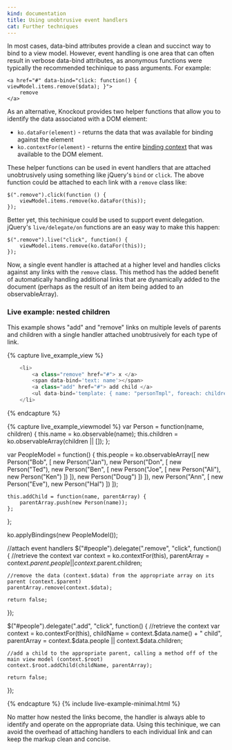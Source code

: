 ```yaml
---
kind: documentation
title: Using unobtrusive event handlers
cat: Further techniques
---
```


In most cases, data-bind attributes provide a clean and succinct way to bind to a view model. However, event handling is one area that can often result in verbose data-bind attributes, as anonymous functions were typically the recommended techinique to pass arguments.  For example:

    <a href="#" data-bind="click: function() { viewModel.items.remove($data); }">
        remove
    </a>

As an alternative, Knockout provides two helper functions that allow you to identify the data associated with a DOM element:

 * `ko.dataFor(element)` - returns the data that was available for binding against the element
 * `ko.contextFor(element)` - returns the entire [binding context](binding-context.html) that was available to the DOM element.

These helper functions can be used in event handlers that are attached unobtrusively using something like jQuery's `bind` or `click`. The above function could be attached to each link with a `remove` class like:

    $(".remove").click(function () {
        viewModel.items.remove(ko.dataFor(this));
    });

Better yet, this techinique could be used to support event delegation.  jQuery's `live/delegate/on` functions are an easy way to make this happen:

    $(".remove").live("click", function() {
        viewModel.items.remove(ko.dataFor(this));
    });

Now, a single event handler is attached at a higher level and handles clicks against any links with the `remove` class. This method has the added benefit of automatically handling additional links that are dynamically added to the document (perhaps as the result of an item being added to an observableArray).

### Live example: nested children

This example shows "add" and "remove" links on multiple levels of parents and children with a single handler attached unobtrusively for each type of link.
<style type="text/css">
   .liveExample a.add { font-size: .7em; color: #aaa; }
   .liveExample a.remove { font-size: .9em; }
</style>

{% capture live_example_view %}
<ul id="people" data-bind='template: { name: "personTmpl", foreach: people }'>
</ul>

```javascript
    <li>
        <a class="remove" href="#"> x </a>
        <span data-bind='text: name'></span>
        <a class="add" href="#"> add child </a>
        <ul data-bind='template: { name: "personTmpl", foreach: children }'></ul>
    </li>
```
{% endcapture %}

{% capture live_example_viewmodel %}
var Person = function(name, children) {
    this.name = ko.observable(name);
    this.children = ko.observableArray(children || []);
};

var PeopleModel = function() {
    this.people = ko.observableArray([
        new Person("Bob", [
            new Person("Jan"),
            new Person("Don", [
                new Person("Ted"),
                new Person("Ben", [
                    new Person("Joe", [
                        new Person("Ali"),
                        new Person("Ken")
                    ])
                ]),
                new Person("Doug")
            ])
        ]),
        new Person("Ann", [
            new Person("Eve"),
            new Person("Hal")
        ])
    ]);

    this.addChild = function(name, parentArray) {
        parentArray.push(new Person(name));
    };
};

ko.applyBindings(new PeopleModel());

//attach event handlers
$("#people").delegate(".remove", "click", function() {
    //retrieve the context
    var context = ko.contextFor(this),
        parentArray = context.$parent.people || context.$parent.children;

    //remove the data (context.$data) from the appropriate array on its parent (context.$parent)
    parentArray.remove(context.$data);

    return false;
});

$("#people").delegate(".add", "click", function() {
    //retrieve the context
    var context = ko.contextFor(this),
        childName = context.$data.name() + " child",
        parentArray = context.$data.people || context.$data.children;

    //add a child to the appropriate parent, calling a method off of the main view model (context.$root)
    context.$root.addChild(childName, parentArray);

    return false;
});

{% endcapture %}
{% include live-example-minimal.html %}

No matter how nested the links become, the handler is always able to identify and operate on the appropriate data. Using this techinique, we can avoid the overhead of attaching handlers to each individual link and can keep the markup clean and concise.
